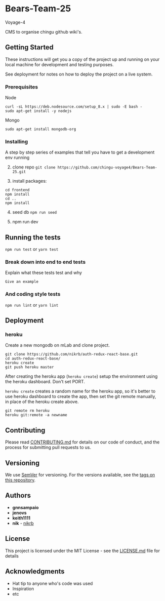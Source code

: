 # Bears-Team-25
Voyage-4

CMS to organise chingu github wiki's.

## Getting Started

These instructions will get you a copy of the project up and running on your local machine for development and testing purposes.

See deployment for notes on how to deploy the project on a live system.

### Prerequisites

Node

```
curl -sL https://deb.nodesource.com/setup_8.x | sudo -E bash -
sudo apt-get install -y nodejs
```

Mongo
```
sudo apt-get install mongodb-org
```

### Installing

A step by step series of examples that tell you have to get a development env running

2. clone repo
`git clone https://github.com/chingu-voyage4/Bears-Team-25.git`

3. install packages:
```
cd frontend
npm install
cd ..
npm install
```

4. seed db `npm run seed`

4. npm run dev


## Running the tests

`npm run test`
or
`yarn test`

### Break down into end to end tests

Explain what these tests test and why

```
Give an example
```

### And coding style tests

`npm run lint`
or
`yarn lint`

## Deployment

### heroku


Create a new mongodb on mLab and clone project.

```
git clone https://github.com/nikrb/auth-redux-react-base.git
cd auth-redux-react-base/
heroku create
git push heroku master
```

After creating the heroku app (```heroku create```) setup the environment using
the heroku dashboard. Don't set PORT.

`heroku create` creates a random name for the heroku app, so it's better to use
heroku dashboard to create the app, then set the git remote manually, in place
of the heroku create above.
```
git remote rm heroku
heroku git:remote -a newname
```


## Contributing

Please read [CONTRIBUTING.md](https://gist.github.com/PurpleBooth/b24679402957c63ec426) for details on our code of conduct, and the process for submitting pull requests to us.

## Versioning

We use [SemVer](http://semver.org/) for versioning. For the versions available, see the [tags on this repository](https://github.com/your/project/tags).

## Authors

* **gnnsampaio**
* **jenovs**
* **keith1111**
* **nik** - [nikrb](https://github.com/nikrb)

## License

This project is licensed under the MIT License - see the [LICENSE.md](LICENSE.md) file for details

## Acknowledgments

* Hat tip to anyone who's code was used
* Inspiration
* etc
